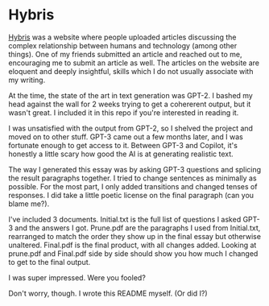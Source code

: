 # Hybris
[Hybris](https://www.hybrisforum.com/) was a website where people uploaded articles discussing the complex relationship between humans and technology (among other things). One of my friends submitted an article and reached out to me, encouraging me to submit an article as well. The articles on the website are eloquent and deeply insightful, skills which I do not usually associate with my writing. 

At the time, the state of the art in text generation was GPT-2. I bashed my head against the wall for 2 weeks trying to get a cohererent output, but it wasn't great. I included it in this repo if you're interested in reading it. 

I was unsatisfied with the output from GPT-2, so I shelved the project and moved on to other stuff. GPT-3 came out a few months later, and I was fortunate enough to get access to it. Between GPT-3 and Copilot, it's honestly a little scary how good the AI is at generating realistic text.

The way I generated this essay was by asking GPT-3 questions and splicing the result paragraphs together. I tried to change sentences as minimally as possible. For the most part, I only added transitions and changed tenses of responses. I did take a little poetic license on the final paragraph (can you blame me?). 

I've included 3 documents. Initial.txt is the full list of questions I asked GPT-3 and the answers I got. Prune.pdf are the paragraphs I used from Initial.txt, rearranged to match the order they show up in the final essay but otherwise unaltered. Final.pdf is the final product, with all changes added. Looking at prune.pdf and Final.pdf side by side should show you how much I changed to get to the final output. 

I was super impressed. Were you fooled? 

Don't worry, though. I wrote this README myself. (Or did I?)

